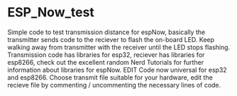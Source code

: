 # ESP_Now_test
Simple code to test transmission distance for espNow, basically the transmitter sends code to the reciever to flash the on-board LED.  Keep walking away from transmitter with the receiver until the LED stops flashing. 
Transmission code has libraries for esp32, reciever has libraries for esp8266, check out the excellent random Nerd Tutorials for further information about libraries for espNow.
EDIT
Code now universal for esp32 and esp8266.  Choose transmit file suitable for your hardware,  edit the recieve file by commenting / uncommenting the necessary lines of code. 
